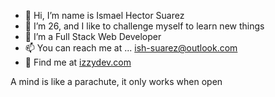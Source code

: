 - 👋 Hi, I’m name is Ismael Hector Suarez
- 👀 I’m 26, and I like to challenge myself to learn new things
- 🌱 I’m a Full Stack Web Developer
- 📫 You can reach me at ... ish-suarez@outlook.com
- 📲 Find me at [izzydev.com](https://izzydev.com)


A mind is like a parachute, it only works when open

<!---
ish-suarez/ish-suarez is a ✨ special ✨ repository because its `README.md` (this file) appears on your GitHub profile.
You can click the Preview link to take a look at your changes.
--->
